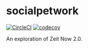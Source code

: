 # socialpetwork

[![CircleCI](https://circleci.com/gh/codeallthethingz/socialpetwork.io/tree/master.svg?style=svg)](https://circleci.com/gh/codeallthethingz/socialpetwork.io/tree/master)
[![codecov](https://codecov.io/gh/codeallthethingz/socialpetwork.io/branch/master/graph/badge.svg)](https://codecov.io/gh/codeallthethingz/socialpetwork.io)

An exploration of Zeit Now 2.0.
